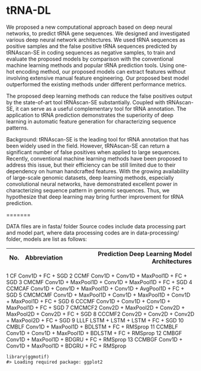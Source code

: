 # tRNA-DL

We proposed a new computational approach based on deep neural networks, to predict tRNA gene sequences. We designed and investigated various deep neural network architectures. We used tRNA sequences as positive samples and the false positive tRNA sequences predicted by tRNAscan-SE in coding sequences as negative samples, to train and evaluate the proposed models by comparison with the conventional machine learning methods and popular tRNA prediction tools. Using one-hot encoding method, our proposed models can extract features without involving extensive manual feature engineering. Our proposed best model outperformed the existing methods under different performance metrics.

The proposed deep learning methods can reduce the false positives output by the state-of-art tool tRNAscan-SE substantially. Coupled with tRNAscan-SE, it can serve as a useful complementary tool for tRNA annotation. The application to tRNA prediction demonstrates the superiority of deep learning in automatic feature generation for characterizing sequence patterns.


Background: tRNAscan-SE is the leading tool for tRNA annotation that has been widely used in the field. However, tRNAscan-SE can return a significant number of false positives when applied to large sequences. Recently, conventional machine learning methods have been proposed to address this issue, but their efficiency can be still limited due to their dependency on human handcrafted features. With the growing availability of large-scale genomic datasets, deep learning methods, especially convolutional neural networks, have demonstrated excellent power in characterizing sequence pattern in genomic sequences. Thus, we hypothesize that deep learning may bring further improvement for tRNA prediction.


=======

DATA files are in fasta/ folder
Source codes include data processing part and model part, where data processing codes are in data-processing/ folder, models are list 
as follows:

| No.| Abbreviation | Prediction Deep Learning Model Architectures| 
| ------------- |:-------------:| -----:|
1 CF Conv1D + FC + SGD
2 CCMF Conv1D + Conv1D + MaxPool1D + FC + SGD
3 CMCMF Conv1D + MaxPool1D + Conv1D + MaxPool1D + FC + SGD
4 CCMCAF Conv1D + Conv1D + MaxPool1D + Conv1D + AvgPool1D + FC + SGD
5 CMCMCMF Conv1D + MaxPool1D + Conv1D + MaxPool1D + Conv1D + MaxPool1D + FC + SGD
6 CCCMF Conv1D + Conv1D + Conv1D + MaxPool1D + FC + SGD
7 CMCMCF2 Conv2D + MaxPool2D + Conv2D + MaxPool2D + Conv2D + FC + SGD
8 CCCMF2 Conv2D + Conv2D + Conv2D + MaxPool2D + FC + SGD
9 LLLF LSTM + LSTM + LSTM + FC + SGD
10 CMBLF Conv1D + MaxPool1D + BDLSTM + FC + RMSprop
11 CCMBLF Conv1D + Conv1D + MaxPool1D + BDLSTM + FC + RMSprop
12 CMBGF Conv1D + MaxPool1D + BDGRU + FC + RMSprop
13 CCMBGF Conv1D + Conv1D + MaxPool1D + BDGRU + FC + RMSprop

``` {.py}
library(ggmotif)
#> Loading required package: ggplot2
```

